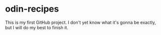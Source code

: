 # odin-recipes
This is my first GitHub project. I don't yet know what it's gonna be exactly, but I will do my best to finish it.